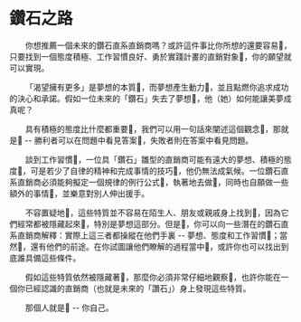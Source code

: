 # 鑽石之路

&emsp;&emsp;你想推薦一個未來的鑽石直系直銷商嗎？或許這件事比你所想的還要容易，只要找到一個態度積極、工作習慣良好、勇於實踐計畫的直銷對象，你的願望就可以實現。

&emsp;&emsp;「渴望擁有更多」是夢想的本質，而夢想產生動力，並且點燃你追求成功的決心和承諾。假如一位未來的「鑽石」失去了夢想，他（她）如何能讓美夢成真呢？

&emsp;&emsp;具有積極的態度比什麼都重要，我們可以用一句話來闡述這個觀念，那就是 -- 勝利者可以在問題中看見答案，失敗者則在答案中看見問題。

&emsp;&emsp;談到工作習慣，一位具「鑽石」雛型的直銷商可能有遠大的夢想、積極的態度，可是若少了自律的精神和完成事情的技巧，他仍無法成氣候。一位鑽石直系直銷商必須能夠擬定一個規律的例行公式，執著地去做，同時也自願做一些額外的事情，並樂意對別人伸出援手。

&emsp;&emsp;不容置疑地，這些特質並不容易在陌生人、朋友或親戚身上找到，因為它們經常都被隱藏起來，特別是夢想這部分。但是，你可以向一些潛在的鑽石直系直銷商解釋：實際上這三者都操縱在他們手裏 -- 夢想、態度和工作習慣；當然，還有他們的前途。在你試圖讓他們瞭解的過程當中，或許你也可以找出到底誰具備這些條件。

&emsp;&emsp;假如這些特質依然被隱藏著，那麼你必須非常仔細地觀察，也許你能在一個你已經認識的直銷商（也就是未來的「讚石」）身上發現這些特質。

&emsp;&emsp;那個人就是 -- 你自己。
